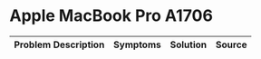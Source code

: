 # Apple MacBook Pro A1706

| Problem Description | Symptoms | Solution | Source |
| ------------------- | -------- | -------- | ------ |